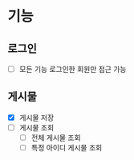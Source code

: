 # 기능
## 로그인
- [ ] 모든 기능 로그인한 회원만 접근 가능

## 게시물
- [x] 게시물 저장
- [ ] 게시물 조회
  - [ ] 전체 게시물 조회
  - [ ] 특정 아이디 게시물 조회